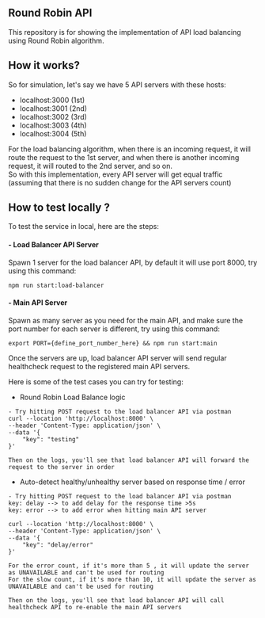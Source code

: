## Round Robin API
This repository is for showing the implementation of API load balancing using Round Robin algorithm.

## How it works?
So for simulation, let's say we have 5 API servers with these hosts:
- localhost:3000 (1st)
- localhost:3001 (2nd)
- localhost:3002 (3rd)
- localhost:3003 (4th)
- localhost:3004 (5th)

For the load balancing algorithm, when there is an incoming request, it will route the request to the 1st server, and when there is another incoming request, it will routed to the 2nd server, and so on. <br/>
So with this implementation, every API server will get equal traffic (assuming that there is no sudden change for the API servers count)

## How to test locally ?
To test the service in local, here are the steps:

#### - Load Balancer API Server
Spawn 1 server for the load balancer API, by default it will use port 8000, try using this command:
```
npm run start:load-balancer
```

#### - Main API Server
Spawn as many server as you need for the main API, and make sure the port number for each server is different, try using this command:
```
export PORT={define_port_number_here} && npm run start:main
```

Once the servers are up, load balancer API server will send regular healthcheck request to the registered main API servers.

Here is some of the test cases you can try for testing:

- Round Robin Load Balance logic
```
- Try hitting POST request to the load balancer API via postman
curl --location 'http://localhost:8000' \
--header 'Content-Type: application/json' \
--data '{
    "key": "testing"
}'

Then on the logs, you'll see that load balancer API will forward the request to the server in order
```

- Auto-detect healthy/unhealthy server based on response time / error 
```
- Try hitting POST request to the load balancer API via postman
key: delay --> to add delay for the response time >5s
key: error --> to add error when hitting main API server

curl --location 'http://localhost:8000' \
--header 'Content-Type: application/json' \
--data '{
    "key": "delay/error"
}'

For the error count, if it's more than 5 , it will update the server as UNAVAILABLE and can't be used for routing
For the slow count, if it's more than 10, it will update the server as UNAVAILABLE and can't be used for routing

Then on the logs, you'll see that load balancer API will call healthcheck API to re-enable the main API servers
```
